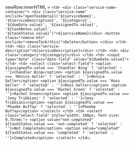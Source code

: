 newRow.innerHTML = `
                <td>
                    <div class="service-name-container">
                        <div class="service-name" onclick="openTaskDetail('${serviceName}', '${serviceDescription}', '${category}', '${dueDate.value}', '${assignedTo.value}', '${taskNotes.value}', '${taskStatus.value}')">${serviceName}</div>
                        <button class="remove-btn" onclick="removeTask(this)">Delete</button>
                    </div>
                </td>
                <td>
                    <div class="service-description">${serviceDescription}</div>
                </td>
                <td>
                    <div class="category">${category}</div>
                </td>
                <td>
                    <input type="date" class="date-field" value="${dueDate.value}">
                </td>
                <td>
                    <select class="select-field">
                        <option ${assignedTo.value === 'Chandler Bing' ? 'selected' : ''}>Chandler Bing</option>
                        <option ${assignedTo.value === 'Monica Geller' ? 'selected' : ''}>Monica Geller</option>
                        <option ${assignedTo.value === 'Ross Geller' ? 'selected' : ''}>Ross Geller</option>
                        <option ${assignedTo.value === 'Rachel Green' ? 'selected' : ''}>Rachel Green</option>
                        <option ${assignedTo.value === 'Joey Tribbiani' ? 'selected' : ''}>Joey Tribbiani</option>
                        <option ${assignedTo.value === 'Phoebe Buffay' ? 'selected' : ''}>Phoebe Buffay</option>
                    </select>
                </td>
                <td>
                    <select class="select-field" style="width: 100px; font-size: 0.75rem;">
                        <option value="not-completed" ${taskStatus.value === 'not-completed' ? 'selected' : ''}>Not Completed</option>
                        <option value="completed" ${taskStatus.value === 'completed' ? 'selected' : ''}>Completed</option>
                    </select>
                </td>
            `;<!DOCTYPE html>
<html lang="en">
<head>
    <meta charset="UTF-8">
    <meta name="viewport" content="width=device-width, initial-scale=1.0">
    <title>Service Tasks</title>
    <style>
        * {
            margin: 0;
            padding: 0;
            box-sizing: border-box;
        }

        body {
            font-family: 'Salesforce Sans', -apple-system, BlinkMacSystemFont, sans-serif;
            background: #f3f3f3;
            color: #181818;
            padding: 2rem;
        }

        .program-header {
            max-width: 1400px;
            margin: 0 auto 1.5rem auto;
            background: white;
            border-radius: 8px;
            box-shadow: 0 2px 4px rgba(0,0,0,0.1);
            padding: 1.5rem 2rem;
        }

        .program-title {
            font-size: 1.5rem;
            font-weight: 700;
            color: #181818;
            margin: 0;
        }

        .main-container {
            max-width: 1400px;
            margin: 0 auto;
            display: flex;
            gap: 1.5rem;
        }

        .left-section {
            flex: 1;
        }

        .right-section {
            flex: 0 0 350px;
        }

        .container {
            max-width: 1400px;
            margin: 0 auto;
            background: white;
            border-radius: 8px;
            box-shadow: 0 2px 4px rgba(0,0,0,0.1);
            overflow: hidden;
        }

        .header {
            background: #f8f9fa;
            padding: 1.5rem;
            border-bottom: 1px solid #e5e5e5;
            display: flex;
            justify-content: space-between;
            align-items: center;
        }

        .header h1 {
            font-size: 1.25rem;
            font-weight: 600;
            color: #181818;
        }

        .table-container {
            overflow-x: auto;
        }

        .service-table {
            width: 100%;
            border-collapse: collapse;
            background: white;
        }

        .service-table th {
            background: #f8f9fa;
            padding: 0.5rem;
            text-align: left;
            font-weight: 600;
            font-size: 0.875rem;
            color: #3E3E3C;
            border-bottom: 2px solid #e5e5e5;
            white-space: nowrap;
        }

        .service-table td {
            padding: 0.5rem;
            border-bottom: 1px solid #e5e5e5;
            vertical-align: top;
        }

        .service-table tbody tr:hover {
            background: #f8f9fa;
        }

        .task-row {
            transition: background-color 0.2s ease;
        }

        .service-name {
            font-weight: 600;
            color: #0176D3;
            font-size: 0.875rem;
            cursor: pointer;
            text-decoration: underline;
        }

        .service-name:hover {
            color: #014486;
        }

        .service-description {
            font-size: 0.75rem;
            color: #706E6B;
            line-height: 1.4;
            margin-top: 0.25rem;
        }

        .category {
            font-size: 0.75rem;
            color: #181818;
        }

        .input-field {
            background: white;
            border: 1px solid #D8D8D8;
            border-radius: 4px;
            padding: 0.5rem;
            font-size: 0.875rem;
            width: 100%;
            font-family: inherit;
        }

        .date-field {
            background: white;
            border: 1px solid #D8D8D8;
            border-radius: 4px;
            padding: 0.5rem;
            font-size: 0.875rem;
            font-family: inherit;
            width: 130px;
        }

        .input-field:focus {
            outline: none;
            border-color: #0176D3;
            box-shadow: 0 0 0 2px rgba(1, 118, 211, 0.1);
        }

        .select-field {
            background: white;
            border: 1px solid #D8D8D8;
            border-radius: 4px;
            padding: 0.5rem;
            font-size: 0.875rem;
            min-width: 120px;
            cursor: pointer;
        }

        .select-field:focus {
            outline: none;
            border-color: #0176D3;
        }

        .textarea-field {
            background: white;
            border: 1px solid #D8D8D8;
            border-radius: 4px;
            padding: 0.5rem;
            font-size: 0.875rem;
            font-family: inherit;
            resize: vertical;
            min-height: 60px;
            width: 100%;
        }

        .textarea-field:focus {
            outline: none;
            border-color: #0176D3;
        }

        .checkbox-container {
            display: flex;
            align-items: center;
            justify-content: center;
        }

        .checkbox {
            width: 18px;
            height: 18px;
            cursor: pointer;
        }

        .col-service { width: 22%; }
        .col-description { width: 28%; }
        .col-category { width: 10%; }
        .col-date { width: 12%; }
        .col-assigned { width: 16%; }
        .col-status { width: 12%; }

        /* Tabs Styling */
        .tabs-container {
            background: white;
            border-radius: 8px;
            box-shadow: 0 2px 4px rgba(0,0,0,0.1);
            overflow: hidden;
        }

        .tabs-nav {
            display: flex;
            background: #f8f9fa;
            border-bottom: 1px solid #e5e5e5;
        }

        .tab-button {
            flex: 1;
            padding: 1rem;
            background: none;
            border: none;
            font-size: 0.875rem;
            font-weight: 600;
            color: #706E6B;
            cursor: pointer;
            border-bottom: 2px solid transparent;
            transition: all 0.2s ease;
        }

        .tab-button:hover {
            color: #0176D3;
            background: #f0f8ff;
        }

        .tab-button.active {
            color: #0176D3;
            border-bottom-color: #0176D3;
            background: white;
        }

        .tab-content {
            padding: 1.5rem;
            display: none;
        }

        .tab-content.active {
            display: block;
        }

        .info-section {
            margin-bottom: 1.5rem;
        }

        .info-label {
            font-size: 0.75rem;
            color: #706E6B;
            text-transform: uppercase;
            letter-spacing: 0.025em;
            margin-bottom: 0.25rem;
        }

        .info-value {
            font-weight: 600;
            color: #181818;
            font-size: 0.875rem;
        }

        .info-value.link {
            color: #0176D3;
            text-decoration: underline;
            cursor: pointer;
        }

        .info-value.status {
            color: #04844B;
        }

        .contact-card {
            background: #f8f9fa;
            border: 1px solid #e5e5e5;
            border-radius: 6px;
            padding: 1rem;
            margin-bottom: 1rem;
        }

        .contact-name {
            font-weight: 600;
            color: #181818;
            margin-bottom: 0.5rem;
        }

        .contact-detail {
            margin-bottom: 0.25rem;
            font-size: 0.75rem;
        }

        .contact-detail-label {
            color: #706E6B;
            display: inline-block;
            width: 60px;
        }

        .contact-detail-value {
            color: #181818;
        }

        .contact-detail-value.email {
            color: #0176D3;
            text-decoration: underline;
        }

        .contact-detail-value.survey-yes {
            color: #04844B;
            font-weight: 600;
        }

        /* Button Styles */
        .btn {
            padding: 0.75rem 1.5rem;
            border-radius: 6px;
            font-weight: 600;
            font-size: 0.875rem;
            cursor: pointer;
            border: none;
            transition: all 0.2s ease;
            text-decoration: none;
            display: inline-flex;
            align-items: center;
            gap: 0.5rem;
        }

        .btn-primary {
            background: #0176D3;
            color: white;
        }

        .btn-primary:hover {
            background: #014486;
        }

        .btn-secondary {
            background: white;
            color: #0176D3;
            border: 1px solid #0176D3;
        }

        .btn-secondary:hover {
            background: #f8f9fa;
        }

        /* Modal Styles */
        .modal-overlay {
            display: none;
            position: fixed;
            top: 0;
            left: 0;
            width: 100%;
            height: 100%;
            background: rgba(0, 0, 0, 0.5);
            z-index: 1000;
        }

        .modal {
            position: fixed;
            top: 50%;
            left: 50%;
            transform: translate(-50%, -50%);
            background: white;
            border-radius: 8px;
            box-shadow: 0 4px 16px rgba(0, 0, 0, 0.2);
            width: 500px;
            max-width: 90vw;
            z-index: 1001;
        }

        .modal-header {
            padding: 1.5rem;
            border-bottom: 1px solid #e5e5e5;
            background: #f8f9fa;
            border-radius: 8px 8px 0 0;
            position: relative;
        }

        .modal-title {
            font-size: 1.25rem;
            font-weight: 600;
            color: #181818;
            margin: 0;
        }

        .modal-body {
            padding: 1.5rem;
        }

        .form-group {
            margin-bottom: 1.5rem;
        }

        .form-label {
            display: block;
            font-weight: 600;
            color: #3E3E3C;
            font-size: 0.875rem;
            margin-bottom: 0.5rem;
        }

        .form-select {
            width: 100%;
            padding: 0.75rem;
            border: 1px solid #D8D8D8;
            border-radius: 4px;
            font-size: 0.875rem;
            background: white;
        }

        .form-select:focus {
            outline: none;
            border-color: #0176D3;
            box-shadow: 0 0 0 2px rgba(1, 118, 211, 0.1);
        }

        .modal-actions {
            padding: 1rem 1.5rem;
            border-top: 1px solid #e5e5e5;
            background: #f8f9fa;
            display: flex;
            justify-content: flex-end;
            gap: 0.75rem;
            border-radius: 0 0 8px 8px;
        }

        .close-btn {
            position: absolute;
            top: 1rem;
            right: 1rem;
            background: none;
            border: none;
            font-size: 1.5rem;
            color: #706E6B;
            cursor: pointer;
            width: 2rem;
            height: 2rem;
            display: flex;
            align-items: center;
            justify-content: center;
            border-radius: 4px;
        }

        .close-btn:hover {
            background: #f0f0f0;
            color: #181818;
        }

        /* Task Detail Modal */
        .task-detail-modal-overlay {
            display: none;
            position: fixed;
            top: 0;
            left: 0;
            width: 100%;
            height: 100%;
            background: rgba(0, 0, 0, 0.5);
            z-index: 1000;
        }

        .task-detail-modal {
            position: fixed;
            top: 50%;
            left: 50%;
            transform: translate(-50%, -50%);
            background: white;
            border-radius: 8px;
            box-shadow: 0 4px 16px rgba(0, 0, 0, 0.2);
            width: 600px;
            max-width: 90vw;
            z-index: 1001;
        }

        .task-detail-modal-header {
            padding: 1.5rem;
            border-bottom: 1px solid #e5e5e5;
            background: #f8f9fa;
            border-radius: 8px 8px 0 0;
            position: relative;
        }

        .task-detail-modal-title {
            font-size: 1.25rem;
            font-weight: 600;
            color: #181818;
            margin: 0;
        }

        .task-detail-modal-subtitle {
            font-size: 0.875rem;
            color: #706E6B;
            margin: 0.5rem 0 0 0;
        }

        .task-detail-modal-body {
            padding: 1.5rem;
        }

        .detail-grid {
            display: grid;
            grid-template-columns: 1fr 1fr;
            gap: 1.5rem;
            margin-bottom: 1.5rem;
        }

        .detail-field {
            margin-bottom: 1rem;
        }

        .detail-field.full-width {
            grid-column: 1 / -1;
        }

        .detail-label {
            display: block;
            font-weight: 600;
            color: #3E3E3C;
            font-size: 0.875rem;
            margin-bottom: 0.5rem;
        }

        .detail-input, .detail-select, .detail-textarea {
            width: 100%;
            padding: 0.75rem;
            border: 1px solid #D8D8D8;
            border-radius: 4px;
            font-size: 0.875rem;
            background: white;
        }

        .detail-input:focus, .detail-select:focus, .detail-textarea:focus {
            outline: none;
            border-color: #0176D3;
            box-shadow: 0 0 0 2px rgba(1, 118, 211, 0.1);
        }

        .detail-textarea {
            min-height: 100px;
            resize: vertical;
            font-family: inherit;
        }

        .task-detail-modal-actions {
            padding: 1rem 1.5rem;
            border-top: 1px solid #e5e5e5;
            background: #f8f9fa;
            display: flex;
            justify-content: flex-end;
            gap: 0.75rem;
            border-radius: 0 0 8px 8px;
        }
        .remove-btn {
            background: #dc2626;
            color: white;
            border: none;
            border-radius: 3px;
            padding: 0.25rem 0.5rem;
            font-size: 0.625rem;
            cursor: pointer;
            transition: background 0.2s ease;
            margin-left: 0.5rem;
        }

        .remove-btn:hover {
            background: #b91c1c;
        }

        .service-name-container {
            display: flex;
            align-items: center;
            justify-content: space-between;
        }
    </style>
</head>
<body>
    <!-- Program Header -->
    <div class="program-header">
        <div style="display: flex; justify-content: space-between; align-items: center;">
            <h1 class="program-title">TechCorp Affiliate Program</h1>
            <button class="btn btn-primary" id="addTaskBtn">+ Add Task</button>
        </div>
    </div>

    <div class="main-container">
        <!-- Left Section: Service Tasks Table -->
        <div class="left-section">
            <div class="container">
                <div class="header">
                    <h1>Service Tasks</h1>
                </div>
                
                <div class="table-container">
                    <table class="service-table">
                        <thead>
                            <tr>
                                <th class="col-service">Service Name</th>
                                <th class="col-description">Description</th>
                                <th class="col-category">Category</th>
                                <th class="col-date">Due Date</th>
                                <th class="col-assigned">Assigned To</th>
                                <th class="col-status">Status</th>
                            </tr>
                        </thead>
                        <tbody>
                            <tr class="task-row">
                                <td>
                                    <div class="service-name" onclick="openTaskDetail('Performance Reviews', 'Monthly analysis of campaign performance and optimization recommendations', 'Optimization', '2025-06-15', 'Chandler Bing', 'Pending client feedback on Q1 performance metrics', 'not-completed')">Performance Reviews</div>
                                </td>
                                <td>
                                    <div class="service-description">Monthly analysis of campaign performance and optimization recommendations</div>
                                </td>
                                <td>
                                    <div class="category">Optimization</div>
                                </td>
                                <td>
                                    <input type="date" class="date-field" value="2025-06-15">
                                </td>
                                <td>
                                    <select class="select-field">
                                        <option selected>Chandler Bing</option>
                                        <option>Monica Geller</option>
                                        <option>Ross Geller</option>
                                        <option>Rachel Green</option>
                                        <option>Joey Tribbiani</option>
                                        <option>Phoebe Buffay</option>
                                    </select>
                                </td>
                                <td>
                                    <select class="select-field" style="width: 100px; font-size: 0.75rem;">
                                        <option value="not-completed">Not Completed</option>
                                        <option value="completed">Completed</option>
                                    </select>
                                </td>
                            </tr>
                            
                            <tr class="task-row">
                                <td>
                                    <div class="service-name" onclick="openTaskDetail('Publisher Recommendations', 'Monthly publisher outreach and partnership recommendations', 'Publisher Management', '2025-06-20', 'Chandler Bing', 'Research in progress for new tech publishers', 'not-completed')">Publisher Recommendations</div>
                                </td>
                                <td>
                                    <div class="service-description">Monthly publisher outreach and partnership recommendations</div>
                                </td>
                                <td>
                                    <div class="category">Publisher Management</div>
                                </td>
                                <td>
                                    <input type="date" class="date-field" value="2025-06-20">
                                </td>
                                <td>
                                    <select class="select-field">
                                        <option selected>Chandler Bing</option>
                                        <option>Monica Geller</option>
                                        <option>Ross Geller</option>
                                        <option>Rachel Green</option>
                                        <option>Joey Tribbiani</option>
                                        <option>Phoebe Buffay</option>
                                    </select>
                                </td>
                                <td>
                                    <select class="select-field" style="width: 100px; font-size: 0.75rem;">
                                        <option value="not-completed">Not Completed</option>
                                        <option value="completed">Completed</option>
                                    </select>
                                </td>
                            </tr>
                            
                            <tr class="task-row">
                                <td>
                                    <div class="service-name" onclick="openTaskDetail('Monthly Check-ins', 'Regular client calls to discuss performance and strategy', 'Communication', '2025-06-10', 'Chandler Bing', 'Call went well, client satisfied with current performance', 'completed')">Monthly Check-ins</div>
                                </td>
                                <td>
                                    <div class="service-description">Regular client calls to discuss performance and strategy</div>
                                </td>
                                <td>
                                    <div class="category">Communication</div>
                                </td>
                                <td>
                                    <input type="date" class="date-field" value="2025-06-10">
                                </td>
                                <td>
                                    <select class="select-field">
                                        <option selected>Chandler Bing</option>
                                        <option>Monica Geller</option>
                                        <option>Ross Geller</option>
                                        <option>Rachel Green</option>
                                        <option>Joey Tribbiani</option>
                                        <option>Phoebe Buffay</option>
                                    </select>
                                </td>
                                <td>
                                    <select class="select-field" style="width: 100px; font-size: 0.75rem;">
                                        <option value="not-completed">Not Completed</option>
                                        <option value="completed" selected>Completed</option>
                                    </select>
                                </td>
                            </tr>
                            
                            <tr class="task-row">
                                <td>
                                    <div class="service-name" onclick="openTaskDetail('Account Maintenance', 'Regular account cleanup and maintenance tasks', 'Housekeeping', '2025-06-25', 'Chandler Bing', 'Scheduled for next week - cleanup inactive publishers', 'not-completed')">Account Maintenance</div>
                                </td>
                                <td>
                                    <div class="service-description">Regular account cleanup and maintenance tasks</div>
                                </td>
                                <td>
                                    <div class="category">Housekeeping</div>
                                </td>
                                <td>
                                    <input type="date" class="date-field" value="2025-06-25">
                                </td>
                                <td>
                                    <select class="select-field">
                                        <option selected>Chandler Bing</option>
                                        <option>Monica Geller</option>
                                        <option>Ross Geller</option>
                                        <option>Rachel Green</option>
                                        <option>Joey Tribbiani</option>
                                        <option>Phoebe Buffay</option>
                                    </select>
                                </td>
                                <td>
                                    <select class="select-field" style="width: 100px; font-size: 0.75rem;">
                                        <option value="not-completed">Not Completed</option>
                                        <option value="completed">Completed</option>
                                    </select>
                                </td>
                            </tr>
                            
                            <tr class="task-row">
                                <td>
                                    <div class="service-name" onclick="openTaskDetail('Custom: Social Media Audit', 'Quarterly review of social media performance and recommendations', 'Other', '2025-06-18', 'Chandler Bing', 'Awaiting social media access from client', 'not-completed')">Custom: Social Media Audit</div>
                                </td>
                                <td>
                                    <div class="service-description">Quarterly review of social media performance and recommendations</div>
                                </td>
                                <td>
                                    <div class="category">Other</div>
                                </td>
                                <td>
                                    <input type="date" class="date-field" value="2025-06-18">
                                </td>
                                <td>
                                    <select class="select-field">
                                        <option selected>Chandler Bing</option>
                                        <option>Monica Geller</option>
                                        <option>Ross Geller</option>
                                        <option>Rachel Green</option>
                                        <option>Joey Tribbiani</option>
                                        <option>Phoebe Buffay</option>
                                    </select>
                                </td>
                                <td>
                                    <select class="select-field" style="width: 100px; font-size: 0.75rem;">
                                        <option value="not-completed">Not Completed</option>
                                        <option value="completed">Completed</option>
                                    </select>
                                </td>
                            </tr>
                            
                            <tr class="task-row">
                                <td>
                                    <div class="service-name-container">
                                        <div class="service-name" onclick="openTaskDetail('Other Tasks', 'Ad-hoc tasks and client requests not covered by standard services', 'Other', '2025-06-20', 'Chandler Bing', 'No current tasks - ready for ad-hoc requests', 'not-completed')">Other Tasks</div>
                                        <button class="remove-btn" onclick="removeTask(this)" style="display: none;">Delete</button>
                                    </div>
                                </td>
                                <td>
                                    <div class="service-description">Ad-hoc tasks and client requests not covered by standard services</div>
                                </td>
                                <td>
                                    <div class="category">Other</div>
                                </td>
                                <td>
                                    <input type="date" class="date-field" value="2025-06-20">
                                </td>
                                <td>
                                    <select class="select-field">
                                        <option selected>Chandler Bing</option>
                                        <option>Monica Geller</option>
                                        <option>Ross Geller</option>
                                        <option>Rachel Green</option>
                                        <option>Joey Tribbiani</option>
                                        <option>Phoebe Buffay</option>
                                    </select>
                                </td>
                                <td>
                                    <select class="select-field" style="width: 100px; font-size: 0.75rem;">
                                        <option value="not-completed">Not Completed</option>
                                        <option value="completed">Completed</option>
                                    </select>
                                </td>
                            </tr>
                        </tbody>
                    </table>
                </div>
            </div>
        </div>

        <!-- Right Section: Tabs -->
        <div class="right-section">
            <div class="tabs-container">
                <div class="tabs-nav">
                    <button class="tab-button active" data-tab="program">Program</button>
                    <button class="tab-button" data-tab="contacts">Contact Roles</button>
                </div>

                <!-- Program Information Tab -->
                <div id="program-tab" class="tab-content active">
                    <div class="info-section">
                        <div class="info-label">Program</div>
                        <div class="info-value link">TechCorp Affiliate Program</div>
                    </div>
                    <div class="info-section">
                        <div class="info-label">Package</div>
                        <div class="info-value">Premium</div>
                    </div>
                    <div class="info-section">
                        <div class="info-label">Status</div>
                        <div class="info-value status">Active</div>
                    </div>
                    <div class="info-section">
                        <div class="info-label">Account Manager</div>
                        <div class="info-value">Chandler Bing</div>
                    </div>
                    <div class="info-section">
                        <div class="info-label">Awin ID</div>
                        <div class="info-value">12345</div>
                    </div>
                </div>

                <!-- Contact Roles Tab -->
                <div id="contacts-tab" class="tab-content">
                    <div class="contact-card">
                        <div class="contact-name">John Smith</div>
                        <div class="contact-detail">
                            <span class="contact-detail-label">Email:</span>
                            <span class="contact-detail-value email">john.smith@test.com</span>
                        </div>
                        <div class="contact-detail">
                            <span class="contact-detail-label">Role:</span>
                            <span class="contact-detail-value">Business (Other)</span>
                        </div>
                        <div class="contact-detail">
                            <span class="contact-detail-label">Survey Recipient:</span>
                            <span class="contact-detail-value">No</span>
                        </div>
                    </div>

                    <div class="contact-card">
                        <div class="contact-name">Alex Johnson</div>
                        <div class="contact-detail">
                            <span class="contact-detail-label">Email:</span>
                            <span class="contact-detail-value email">alex.johnson@test2.com</span>
                        </div>
                        <div class="contact-detail">
                            <span class="contact-detail-label">Role:</span>
                            <span class="contact-detail-value">Business (Other)</span>
                        </div>
                        <div class="contact-detail">
                            <span class="contact-detail-label">Survey Recipient:</span>
                            <span class="contact-detail-value survey-yes">Yes</span>
                        </div>
                    </div>
                </div>
            </div>
        </div>
    </div>

    <!-- Add Task Modal -->
    <div id="addTaskModal" class="modal-overlay">
        <div class="modal">
            <div class="modal-header">
                <h2 class="modal-title">Add New Task</h2>
                <button class="close-btn" id="closeModalBtn">&times;</button>
            </div>
            <div class="modal-body">
                <div class="form-group">
                    <label for="serviceSelect" class="form-label">Select Service</label>
                    <select id="serviceSelect" class="form-select">
                        <option value="">Choose a service...</option>
                        <option value="performance-reviews">Performance Reviews - Optimization</option>
                        <option value="publisher-recommendations">Publisher Recommendations - Publisher Management</option>
                        <option value="monthly-checkins">Monthly Check-ins - Communication</option>
                        <option value="account-maintenance">Account Maintenance - Housekeeping</option>
                        <option value="social-media-audit">Custom: Social Media Audit - Other</option>
                        <option value="other-tasks">Other Tasks - Other (Ad-hoc requests)</option>
                    </select>
                    <div style="font-size: 0.75rem; color: #706E6B; margin-top: 0.5rem;">
                        * Only services configured as "Upon Request" are available for task creation
                    </div>
                </div>

                <!-- Additional fields for Other Tasks (initially hidden) -->
                <div id="otherTaskFields" style="display: none;">
                    <div class="form-group">
                        <label for="taskTitle" class="form-label">Task Title</label>
                        <input type="text" id="taskTitle" class="form-select" placeholder="e.g., Create Black Friday landing page">
                    </div>
                    <div class="form-group">
                        <label for="taskDescription" class="form-label">Task Description</label>
                        <textarea id="taskDescription" class="form-select" rows="3" placeholder="Describe what needs to be done and any specific requirements..."></textarea>
                    </div>
                </div>

                <div class="form-group">
                    <label for="assignedTo" class="form-label">Assigned To</label>
                    <select id="assignedTo" class="form-select">
                        <option selected>Chandler Bing</option>
                        <option>Monica Geller</option>
                        <option>Ross Geller</option>
                        <option>Rachel Green</option>
                        <option>Joey Tribbiani</option>
                        <option>Phoebe Buffay</option>
                    </select>
                </div>
                <div class="form-group">
                    <label for="taskDueDate" class="form-label">Due Date</label>
                    <input type="date" id="taskDueDate" class="form-select" value="2025-06-30">
                </div>
                
                <div class="form-group">
                    <label for="taskNotes" class="form-label">Notes</label>
                    <textarea id="taskNotes" class="form-select" rows="3" placeholder="Add any notes, comments, or additional context for this task..."></textarea>
                </div>
                
                <div class="form-group">
                    <label for="taskStatus" class="form-label">Status</label>
                    <select id="taskStatus" class="form-select">
                        <option value="not-completed">Not Completed</option>
                        <option value="completed">Completed</option>
                    </select>
                </div>
            </div>
            <div class="modal-actions">
                <button class="btn btn-secondary" id="cancelBtn">Cancel</button>
                <button class="btn btn-primary" id="addBtn">Add Task</button>
            </div>
        </div>
    </div>

    <!-- Task Detail Modal -->
    <div id="taskDetailModal" class="task-detail-modal-overlay">
        <div class="task-detail-modal">
            <div class="task-detail-modal-header">
                <h2 class="task-detail-modal-title" id="taskDetailTitle">Task Details</h2>
                <p class="task-detail-modal-subtitle" id="taskDetailSubtitle">View and edit task information</p>
                <button class="close-btn" id="closeTaskDetailBtn">&times;</button>
            </div>
            <div class="task-detail-modal-body">
                <div class="detail-grid">
                    <div class="detail-field">
                        <label for="detailServiceName" class="detail-label">Service Name</label>
                        <input type="text" id="detailServiceName" class="detail-input" readonly>
                    </div>
                    <div class="detail-field">
                        <label for="detailCategory" class="detail-label">Category</label>
                        <input type="text" id="detailCategory" class="detail-input" readonly>
                    </div>
                    <div class="detail-field">
                        <label for="detailDueDate" class="detail-label">Due Date</label>
                        <input type="date" id="detailDueDate" class="detail-input">
                    </div>
                    <div class="detail-field">
                        <label for="detailAssignedTo" class="detail-label">Assigned To</label>
                        <select id="detailAssignedTo" class="detail-select">
                            <option>Chandler Bing</option>
                            <option>Monica Geller</option>
                            <option>Ross Geller</option>
                            <option>Rachel Green</option>
                            <option>Joey Tribbiani</option>
                            <option>Phoebe Buffay</option>
                        </select>
                    </div>
                    <div class="detail-field">
                        <label for="detailStatus" class="detail-label">Status</label>
                        <select id="detailStatus" class="detail-select">
                            <option value="not-completed">Not Completed</option>
                            <option value="completed">Completed</option>
                        </select>
                    </div>
                </div>
                <div class="detail-field full-width">
                    <label for="detailDescription" class="detail-label">Description</label>
                    <textarea id="detailDescription" class="detail-textarea" readonly></textarea>
                </div>
                <div class="detail-field full-width">
                    <label for="detailNotes" class="detail-label">Notes</label>
                    <textarea id="detailNotes" class="detail-textarea" placeholder="Add your notes and comments here..."></textarea>
                </div>
            </div>
            <div class="task-detail-modal-actions">
                <button class="btn btn-secondary" id="cancelTaskDetailBtn">Cancel</button>
                <button class="btn btn-primary" id="saveTaskDetailBtn">Save Changes</button>
            </div>
        </div>
    </div>

    <script>
        // Get elements
        const addTaskBtn = document.getElementById('addTaskBtn');
        const modal = document.getElementById('addTaskModal');
        const closeBtn = document.getElementById('closeModalBtn');
        const cancelBtn = document.getElementById('cancelBtn');
        const addBtn = document.getElementById('addBtn');
        const serviceSelect = document.getElementById('serviceSelect');
        const otherTaskFields = document.getElementById('otherTaskFields');

        // Task Detail Modal elements
        const taskDetailModal = document.getElementById('taskDetailModal');
        const closeTaskDetailBtn = document.getElementById('closeTaskDetailBtn');
        const cancelTaskDetailBtn = document.getElementById('cancelTaskDetailBtn');
        const saveTaskDetailBtn = document.getElementById('saveTaskDetailBtn');

        // Function to open task detail modal
        function openTaskDetail(serviceName, description, category, dueDate, assignedTo, notes, status) {
            document.getElementById('taskDetailTitle').textContent = serviceName;
            document.getElementById('detailServiceName').value = serviceName;
            document.getElementById('detailDescription').value = description;
            document.getElementById('detailCategory').value = category;
            document.getElementById('detailDueDate').value = dueDate;
            document.getElementById('detailAssignedTo').value = assignedTo;
            document.getElementById('detailNotes').value = notes;
            document.getElementById('detailStatus').value = status;
            
            taskDetailModal.style.display = 'block';
        }

        // Function to close task detail modal
        function closeTaskDetailModal() {
            taskDetailModal.style.display = 'none';
        }

        // Task detail modal event listeners
        closeTaskDetailBtn.addEventListener('click', closeTaskDetailModal);
        cancelTaskDetailBtn.addEventListener('click', closeTaskDetailModal);

        // Close modal when clicking outside
        taskDetailModal.addEventListener('click', function(e) {
            if (e.target === taskDetailModal) {
                closeTaskDetailModal();
            }
        });

        // Save task details
        saveTaskDetailBtn.addEventListener('click', function() {
            // Here you would save the changes back to the table
            alert('Task details saved successfully!');
            closeTaskDetailModal();
        });

        // Make functions globally available
        window.openTaskDetail = openTaskDetail;

        // Show/hide additional fields based on service selection
        serviceSelect.addEventListener('change', function() {
            if (this.value === 'other-tasks') {
                otherTaskFields.style.display = 'block';
            } else {
                otherTaskFields.style.display = 'none';
                // Clear the fields when hidden
                document.getElementById('taskTitle').value = '';
                document.getElementById('taskDescription').value = '';
            }
        });

        // Open modal
        addTaskBtn.addEventListener('click', function() {
            modal.style.display = 'block';
        });

        // Close modal functions
        function closeModal() {
            modal.style.display = 'none';
            // Reset form when closing
            serviceSelect.value = '';
            otherTaskFields.style.display = 'none';
            document.getElementById('taskTitle').value = '';
            document.getElementById('taskDescription').value = '';
            document.getElementById('taskNotes').value = '';
            document.getElementById('taskStatus').selectedIndex = 0;
            document.getElementById('assignedTo').selectedIndex = 0;
            document.getElementById('taskDueDate').value = '2025-06-30';
        }

        closeBtn.addEventListener('click', closeModal);
        cancelBtn.addEventListener('click', closeModal);

        // Close modal when clicking outside
        modal.addEventListener('click', function(e) {
            if (e.target === modal) {
                closeModal();
            }
        });

        // Add task function
        addBtn.addEventListener('click', function() {
            const serviceSelect = document.getElementById('serviceSelect');
            const assignedTo = document.getElementById('assignedTo');
            const dueDate = document.getElementById('taskDueDate');
            const taskNotes = document.getElementById('taskNotes');
            const taskStatus = document.getElementById('taskStatus');
            
            if (!serviceSelect.value) {
                alert('Please select a service');
                return;
            }
            
            // Get service name and category
            let serviceName = '';
            let serviceDescription = '';
            let category = '';
            
            // Determine service details based on selection
            switch(serviceSelect.value) {
                case 'performance-reviews':
                    serviceName = 'Performance Reviews';
                    serviceDescription = 'Monthly analysis of campaign performance and optimization recommendations';
                    category = 'Optimization';
                    break;
                case 'publisher-recommendations':
                    serviceName = 'Publisher Recommendations';
                    serviceDescription = 'Monthly publisher outreach and partnership recommendations';
                    category = 'Publisher Management';
                    break;
                case 'monthly-checkins':
                    serviceName = 'Monthly Check-ins';
                    serviceDescription = 'Regular client calls to discuss performance and strategy';
                    category = 'Communication';
                    break;
                case 'account-maintenance':
                    serviceName = 'Account Maintenance';
                    serviceDescription = 'Regular account cleanup and maintenance tasks';
                    category = 'Housekeeping';
                    break;
                case 'social-media-audit':
                    serviceName = 'Custom: Social Media Audit';
                    serviceDescription = 'Quarterly review of social media performance and recommendations';
                    category = 'Other';
                    break;
                case 'other-tasks':
                    const taskTitle = document.getElementById('taskTitle').value;
                    const taskDescription = document.getElementById('taskDescription').value;
                    
                    if (!taskTitle.trim()) {
                        alert('Please enter a task title for ad-hoc requests');
                        return;
                    }
                    
                    serviceName = taskTitle;
                    serviceDescription = taskDescription || 'Ad-hoc client request';
                    category = 'Other';
                    break;
            }
            
            // Create new table row
            const tableBody = document.querySelector('.service-table tbody');
            const newRow = document.createElement('tr');
            newRow.className = 'task-row';
            
            newRow.innerHTML = `
                <td>
                    <div class="service-name-container">
                        <div class="service-name">${serviceName}</div>
                        <button class="remove-btn" onclick="removeTask(this)">Delete</button>
                    </div>
                </td>
                <td>
                    <div class="service-description">${serviceDescription}</div>
                </td>
                <td>
                    <div class="category">${category}</div>
                </td>
                <td>
                    <input type="date" class="date-field" value="${dueDate.value}">
                </td>
                <td>
                    <select class="select-field">
                        <option ${assignedTo.value === 'Chandler Bing' ? 'selected' : ''}>Chandler Bing</option>
                        <option ${assignedTo.value === 'Monica Geller' ? 'selected' : ''}>Monica Geller</option>
                        <option ${assignedTo.value === 'Ross Geller' ? 'selected' : ''}>Ross Geller</option>
                        <option ${assignedTo.value === 'Rachel Green' ? 'selected' : ''}>Rachel Green</option>
                        <option ${assignedTo.value === 'Joey Tribbiani' ? 'selected' : ''}>Joey Tribbiani</option>
                        <option ${assignedTo.value === 'Phoebe Buffay' ? 'selected' : ''}>Phoebe Buffay</option>
                    </select>
                </td>
                <td>
                    <select class="select-field" style="width: 100px; font-size: 0.75rem;">
                        <option value="not-completed" ${taskStatus.value === 'not-completed' ? 'selected' : ''}>Not Completed</option>
                        <option value="completed" ${taskStatus.value === 'completed' ? 'selected' : ''}>Completed</option>
                    </select>
                </td>
            `;
            
            // Add the new row to the table
            tableBody.appendChild(newRow);
            
            alert(`Task "${serviceName}" added successfully!`);
            closeModal();
        });

        // Tab functionality
        document.querySelectorAll('.tab-button').forEach(button => {
            button.addEventListener('click', function() {
                const tabName = this.getAttribute('data-tab');
                
                // Remove active from all tabs
                document.querySelectorAll('.tab-button').forEach(btn => btn.classList.remove('active'));
                document.querySelectorAll('.tab-content').forEach(content => content.classList.remove('active'));
                
                // Add active to clicked tab
                this.classList.add('active');
                document.getElementById(tabName + '-tab').classList.add('active');
            });
        });

        // Escape key to close modal
        document.addEventListener('keydown', function(e) {
            if (e.key === 'Escape') {
                closeModal();
            }
        });

        // Function to remove user-added tasks
        function removeTask(button) {
            if (confirm('Are you sure you want to remove this task?')) {
                const row = button.closest('tr');
                row.remove();
            }
        }

        // Make removeTask globally available
        window.removeTask = removeTask;
    </script>
</body>
</html>
